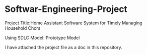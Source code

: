 # Softwar-Engineering-Project

Project Title:Home Assistant Software System for Timely Managing Household Chors
              
Using SDLC Model: Prototype Model

I have attached the project file as a doc in this repository.
